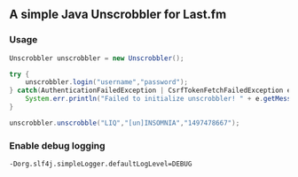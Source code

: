 ## A simple Java Unscrobbler for Last.fm

### Usage
```java
Unscrobbler unscrobbler = new Unscrobbler();

try {
    unscrobbler.login("username","password");
} catch(AuthenticationFailedException | CsrfTokenFetchFailedException e){
    System.err.println("Failed to initialize unscrobbler! " + e.getMessage());
}

unscrobbler.unscrobble("LIQ","[un]INSOMNIA","1497478667");
```

### Enable debug logging
```bash
-Dorg.slf4j.simpleLogger.defaultLogLevel=DEBUG
```
